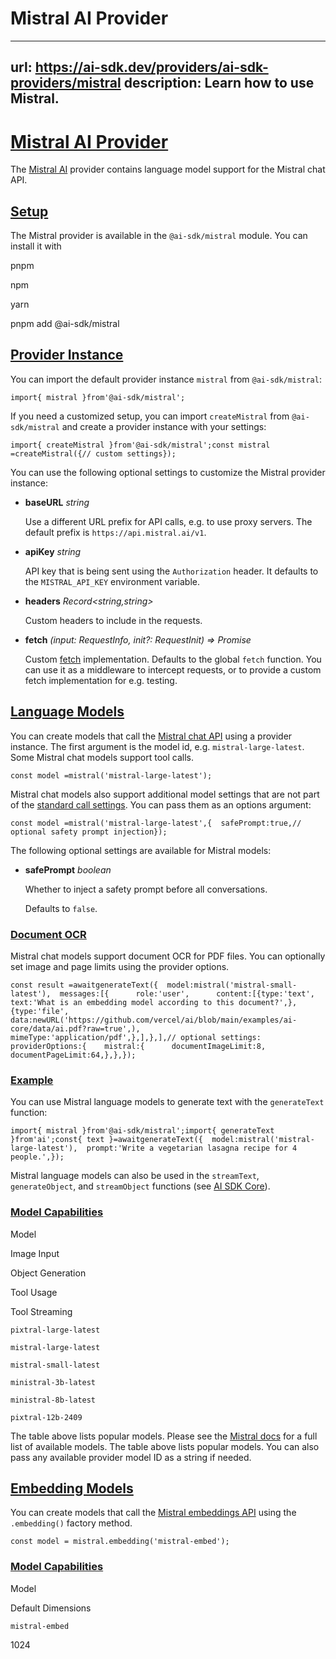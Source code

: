 # Mistral AI Provider


---
url: https://ai-sdk.dev/providers/ai-sdk-providers/mistral
description: Learn how to use Mistral.
---


# [Mistral AI Provider](#mistral-ai-provider)


The [Mistral AI](https://mistral.ai/) provider contains language model support for the Mistral chat API.


## [Setup](#setup)


The Mistral provider is available in the `@ai-sdk/mistral` module. You can install it with

pnpm

npm

yarn

pnpm add @ai-sdk/mistral


## [Provider Instance](#provider-instance)


You can import the default provider instance `mistral` from `@ai-sdk/mistral`:

```
import{ mistral }from'@ai-sdk/mistral';
```

If you need a customized setup, you can import `createMistral` from `@ai-sdk/mistral` and create a provider instance with your settings:

```
import{ createMistral }from'@ai-sdk/mistral';const mistral =createMistral({// custom settings});
```

You can use the following optional settings to customize the Mistral provider instance:

-   **baseURL** *string*

    Use a different URL prefix for API calls, e.g. to use proxy servers. The default prefix is `https://api.mistral.ai/v1`.

-   **apiKey** *string*

    API key that is being sent using the `Authorization` header. It defaults to the `MISTRAL_API_KEY` environment variable.

-   **headers** *Record<string,string>*

    Custom headers to include in the requests.

-   **fetch** *(input: RequestInfo, init?: RequestInit) => Promise<Response>*

    Custom [fetch](https://developer.mozilla.org/en-US/docs/Web/API/fetch) implementation. Defaults to the global `fetch` function. You can use it as a middleware to intercept requests, or to provide a custom fetch implementation for e.g. testing.



## [Language Models](#language-models)


You can create models that call the [Mistral chat API](https://docs.mistral.ai/api/#operation/createChatCompletion) using a provider instance. The first argument is the model id, e.g. `mistral-large-latest`. Some Mistral chat models support tool calls.

```
const model =mistral('mistral-large-latest');
```

Mistral chat models also support additional model settings that are not part of the [standard call settings](/docs/ai-sdk-core/settings). You can pass them as an options argument:

```
const model =mistral('mistral-large-latest',{  safePrompt:true,// optional safety prompt injection});
```

The following optional settings are available for Mistral models:

-   **safePrompt** *boolean*

    Whether to inject a safety prompt before all conversations.

    Defaults to `false`.



### [Document OCR](#document-ocr)


Mistral chat models support document OCR for PDF files. You can optionally set image and page limits using the provider options.

```
const result =awaitgenerateText({  model:mistral('mistral-small-latest'),  messages:[{      role:'user',      content:[{type:'text',          text:'What is an embedding model according to this document?',},{type:'file',          data:newURL('https://github.com/vercel/ai/blob/main/examples/ai-core/data/ai.pdf?raw=true',),          mimeType:'application/pdf',},],},],// optional settings:  providerOptions:{    mistral:{      documentImageLimit:8,      documentPageLimit:64,},},});
```


### [Example](#example)


You can use Mistral language models to generate text with the `generateText` function:

```
import{ mistral }from'@ai-sdk/mistral';import{ generateText }from'ai';const{ text }=awaitgenerateText({  model:mistral('mistral-large-latest'),  prompt:'Write a vegetarian lasagna recipe for 4 people.',});
```

Mistral language models can also be used in the `streamText`, `generateObject`, and `streamObject` functions (see [AI SDK Core](/docs/ai-sdk-core)).


### [Model Capabilities](#model-capabilities)


Model

Image Input

Object Generation

Tool Usage

Tool Streaming

`pixtral-large-latest`

`mistral-large-latest`

`mistral-small-latest`

`ministral-3b-latest`

`ministral-8b-latest`

`pixtral-12b-2409`

The table above lists popular models. Please see the [Mistral docs](https://docs.mistral.ai/getting-started/models/models_overview/) for a full list of available models. The table above lists popular models. You can also pass any available provider model ID as a string if needed.


## [Embedding Models](#embedding-models)


You can create models that call the [Mistral embeddings API](https://docs.mistral.ai/api/#operation/createEmbedding) using the `.embedding()` factory method.

```
const model = mistral.embedding('mistral-embed');
```


### [Model Capabilities](#model-capabilities-1)


Model

Default Dimensions

`mistral-embed`

1024
